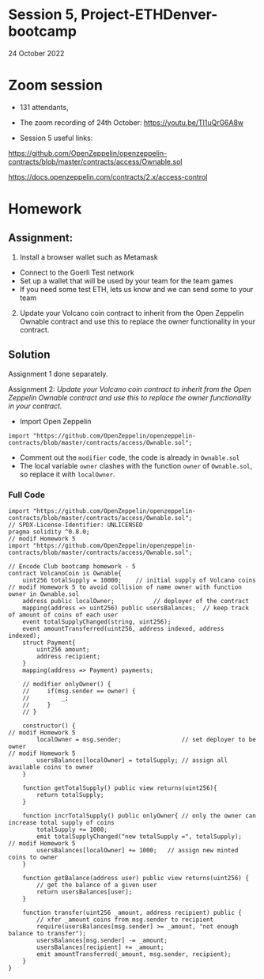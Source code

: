 # Session 5, Project-ETHDenver-bootcamp
24 October 2022
# Zoom session

* 131 attendants,

* The zoom recording of 24th October: https://youtu.be/Tl1uQrG6A8w
* Session 5 useful links:

https://github.com/OpenZeppelin/openzeppelin-contracts/blob/master/contracts/access/Ownable.sol

https://docs.openzeppelin.com/contracts/2.x/access-control

# Homework
## Assignment: 
1. Install a browser wallet such as Metamask
- Connect to the Goerli Test network
- Set up a wallet that will be used by your team for the team games
- If you need some test ETH, lets us know and we can send some to your team
2. Update your Volcano coin contract to inherit from the Open Zeppelin Ownable contract and use this to replace the owner functionality in your contract.

## Solution
Assignment 1 done separately.

Assignment 2:
_Update your Volcano coin contract to inherit from the Open Zeppelin Ownable contract and use this to replace the owner functionality in your contract._
- Import Open Zeppelin

```
import "https://github.com/OpenZeppelin/openzeppelin-contracts/blob/master/contracts/access/Ownable.sol";
```
- Comment out the `modifier` code, the code is already in `Ownable.sol`
- The local variable `owner` clashes with the function `owner` of `Ownable.sol`, so replace it with `localOwner`.

### Full Code
```
import "https://github.com/OpenZeppelin/openzeppelin-contracts/blob/master/contracts/access/Ownable.sol";
// SPDX-License-Identifier: UNLICENSED
pragma solidity ^0.8.0;
// modif Homework 5
import "https://github.com/OpenZeppelin/openzeppelin-contracts/blob/master/contracts/access/Ownable.sol";

// Encode Club bootcamp homework - 5
contract VolcanoCoin is Ownable{
    uint256 totalSupply = 10000;    // initial supply of Volcano coins
// modif Homework 5 to avoid collision of name owner with function owner in Ownable.sol
    address public localOwner;           // deployer of the contract
    mapping(address => uint256) public usersBalances;  // keep track of amount of coins of each user
    event totalSupplyChanged(string, uint256);
    event amountTransferred(uint256, address indexed, address indexed);
    struct Payment{
        uint256 amount;
        address recipient;
    }
    mapping(address => Payment) payments;

    // modifier onlyOwner() {
    //     if(msg.sender == owner) {
    //         _;
    //     }
    // }

    constructor() {
// modif Homework 5
        localOwner = msg.sender;                 // set deployer to be owner
// modif Homework 5
        usersBalances[localOwner] = totalSupply; // assign all available coins to owner
    }

    function getTotalSupply() public view returns(uint256){
        return totalSupply;
    }

    function incrTotalSupply() public onlyOwner{ // only the owner can increase total supply of coins
        totalSupply += 1000;
        emit totalSupplyChanged("new totalSupply =", totalSupply);
// modif Homework 5
        usersBalances[localOwner] += 1000;   // assign new minted coins to owner
    }

    function getBalance(address user) public view returns(uint256) {
        // get the balance of a given user
        return usersBalances[user];
    }

    function transfer(uint256 _amount, address recipient) public {
        // xfer _amount coins from msg.sender to recipient
        require(usersBalances[msg.sender] >= _amount, "not enough balance to transfer");
        usersBalances[msg.sender] -= _amount;
        usersBalances[recipient] += _amount;
        emit amountTransferred(_amount, msg.sender, recipient);
    }
}
```
